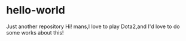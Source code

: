 # hello-world
Just another repository
Hi! mans,I love to play Dota2,and I'd love to do some works about this!

